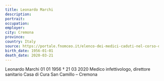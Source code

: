 ```yaml
---
title: Leonardo Marchi
description: 
portrait: 
occupation: 
employer: 
city: Cremona
province: 
country: Italy 
source: https://portale.fnomceo.it/elenco-dei-medici-caduti-nel-corso-dellepidemia-di-covid-19/
birth_date: 1956-01-01
death_date: 2020-03-21
---
```


Leonardo Marchi 01 01 1956 †  21 03 2020
Medico infettivologo, direttore sanitario Casa di Cura San Camillo – Cremona